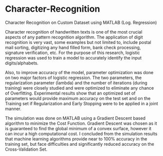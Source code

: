 # Character-Recognition
Character Recognition on Custom Dataset using MATLAB (Log. Regression)


Character recognition of handwritten texts is one of the most crucial aspects of any pattern recognition
algorithm. The application of digit recognition is very vast, some examples but not limited to, include postal
mail sorting, digitizing any hand filled form, bank check processing, signature verification, etc. For the
purpose of this research, logistic regression was used to train a model to accurately identify the input
digits/alphabets.

Also, to improve accuracy of the model, parameter optimization was done on two major factors of logistic
regression. The two parameters, the regularization parameter (lambda) and the number of iterations (during
training) were closely studied and were optimized to eliminate any chance of Overfitting. Experimental
results show that an optimized set of parameters would provide maximum accuracy on the test set and on the
Training set if Regularization and Early Stopping were to be applied in a joint manner.

The simulation was done on MATLAB using a Gradient Descent based algorithm to minimize the Cost
Function. Gradient Descent was chosen as it is guaranteed to find the global minimum of a convex surface,
however it can incur a high computational cost. I concluded from the simulation results that machine
learning algorithms provide near to 100% accuracy in the training set, but face difficulties and significantly
reduced accuracy on the Cross-Validation Set.
